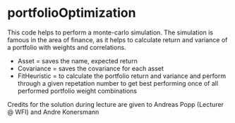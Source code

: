 # portfolioOptimization
This code helps to perform a monte-carlo simulation. The simulation is famous in the area of finance, as it helps to calculate return and variance of a portfolio with weights and correlations.
+ Asset = saves the name, expected return
+ Covariance = saves the covariance for each asset
+ FitHeuristic = to calculate the portfolio return and variance and perform through a given repetation number to get best performing once of all performed portfolio weight combinations

Credits for the solution during lecture are given to Andreas Popp (Lecturer @ WFI) and Andre Konersmann
